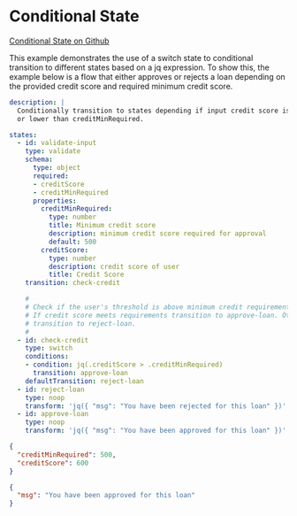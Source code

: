 # Conditional State 
 [Conditional State on Github](https://github.com/direktiv/direktiv-examples/tree/main/conditional-states)

This example demonstrates the use of a switch state to conditional transition to different states based on a jq expression.  To show this, the example below is a flow that either approves or rejects a loan depending on the provided credit score and required minimum credit score.


```yaml title="Simple Switch Statement"
description: |
  Conditionally transition to states depending if input credit score is higher
  or lower than creditMinRequired.

states:
  - id: validate-input
    type: validate
    schema:
      type: object
      required:
      - creditScore
      - creditMinRequired
      properties:
        creditMinRequired:
          type: number
          title: Minimum credit score
          description: minimum credit score required for approval 
          default: 500
        creditScore:
          type: number
          description: credit score of user
          title: Credit Score
    transition: check-credit

    #
    # Check if the user's threshold is above minimum credit requirements.
    # If credit score meets requirements transition to approve-loan. Otherwise
    # transition to reject-loan.
    #
  - id: check-credit
    type: switch
    conditions:
    - condition: jq(.creditScore > .creditMinRequired)
      transition: approve-loan
    defaultTransition: reject-loan
  - id: reject-loan
    type: noop
    transform: 'jq({ "msg": "You have been rejected for this loan" })'
  - id: approve-loan
    type: noop
    transform: 'jq({ "msg": "You have been approved for this loan" })'
```


```json title="Input"
{
  "creditMinRequired": 500,
  "creditScore": 600
}
```

```json title="Output"
{
  "msg": "You have been approved for this loan"
}
```

